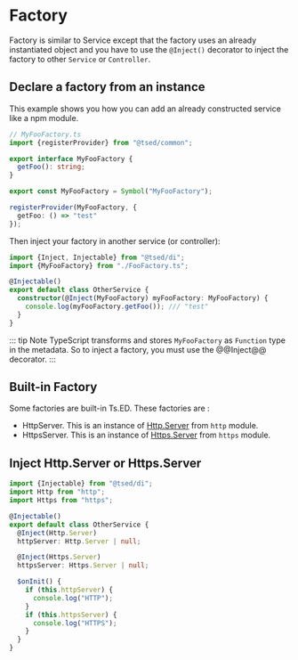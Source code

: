 # Factory

Factory is similar to Service except that the factory uses an already instantiated object and you have to use
the `@Inject()` decorator to inject the factory to other `Service` or `Controller`.

## Declare a factory from an instance

This example shows you how you can add an already constructed service like a npm module.

```typescript
// MyFooFactory.ts
import {registerProvider} from "@tsed/common";

export interface MyFooFactory {
  getFoo(): string;
}

export const MyFooFactory = Symbol("MyFooFactory");

registerProvider(MyFooFactory, {
  getFoo: () => "test"
});
```

Then inject your factory in another service (or controller):

```typescript
import {Inject, Injectable} from "@tsed/di";
import {MyFooFactory} from "./FooFactory.ts";

@Injectable()
export default class OtherService {
  constructor(@Inject(MyFooFactory) myFooFactory: MyFooFactory) {
    console.log(myFooFactory.getFoo()); /// "test"
  }
}
```

::: tip
Note TypeScript transforms and stores `MyFooFactory` as `Function` type in the metadata. So to inject a factory,
you must use the @@Inject@@ decorator.
:::

## Built-in Factory

Some factories are built-in Ts.ED. These factories are :

- HttpServer. This is an instance
  of [Http.Server](https://nodejs.org/dist/latest/docs/api/http.html#http_class_http_server) from `http` module.
- HttpsServer. This is an instance
  of [Https.Server](https://nodejs.org/dist/latest/docs/api/https.html#https_class_https_server) from `https` module.

## Inject Http.Server or Https.Server

```typescript
import {Injectable} from "@tsed/di";
import Http from "http";
import Https from "https";

@Injectable()
export default class OtherService {
  @Inject(Http.Server)
  httpServer: Http.Server | null;

  @Inject(Https.Server)
  httpsServer: Https.Server | null;

  $onInit() {
    if (this.httpServer) {
      console.log("HTTP");
    }
    if (this.httpsServer) {
      console.log("HTTPS");
    }
  }
}
```
